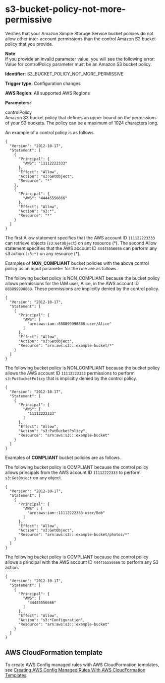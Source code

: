 # s3\-bucket\-policy\-not\-more\-permissive<a name="s3-bucket-policy-not-more-permissive"></a>

Verifies that your Amazon Simple Storage Service bucket policies do not allow other inter\-account permissions than the control Amazon S3 bucket policy that you provide\. 

**Note**  
If you provide an invalid parameter value, you will see the following error: Value for controlPolicy parameter must be an Amazon S3 bucket policy\. 

**Identifier:** S3\_BUCKET\_POLICY\_NOT\_MORE\_PERMISSIVE

**Trigger type:** Configuration changes

**AWS Region:** All supported AWS Regions

**Parameters:**

 controlPolicy  
Amazon S3 bucket policy that defines an upper bound on the permissions of your S3 buckets\. The policy can be a maximum of 1024 characters long\.

An example of a control policy is as follows\.

```
{
  "Version": "2012-10-17",
  "Statement": [
    {
      "Principal": {
        "AWS": "11112222333"
      },
      "Effect": "Allow",
      "Action": "s3:GetObject",
      "Resource": "*"
    },
    {
      "Principal": {
        "AWS": "44445556666"
      },
      "Effect": "Allow",
      "Action": "s3:*",
      "Resource": "*"
    }
  ]
}
```

The first Allow statement specifies that the AWS account ID `111122223333` can retrieve objects \(`s3:GetObject`\) on any resource \(\*\)\. The second Allow statement specifies that the AWS account ID `44445556666` can perform any s3 action `(s3:*)` on any resource \(\*\)\.

Examples of **NON\_COMPLIANT** bucket policies with the above control policy as an input parameter for the rule are as follows\. 

The following bucket policy is NON\_COMPLIANT because the bucket policy allows permissions for the IAM user, Alice, in the AWS account ID `888899998888`\. These permissions are implicitly denied by the control policy\.

```
{
  "Version": "2012-10-17",
  "Statement": [
    {
      "Principal": {
        "AWS": [
          "arn:aws:iam::888899998888:user/Alice"
        ]
      },
      "Effect": "Allow",
      "Action": "s3:GetObject",
      "Resource": "arn:aws:s3:::example-bucket/*"
    }
  ]
}
```

The following bucket policy is NON\_COMPLIANT because the bucket policy allows the AWS account ID `11112222333` permissions to perform `s3:PutBucketPolicy` that is implicitly denied by the control policy\.

```
{
  "Version": "2012-10-17",
  "Statement": [
    {
      "Principal": {
        "AWS": [
          "11112222333"
        ]
      },
      "Effect": "Allow",
      "Action": "s3:PutBucketPolicy",
      "Resource": "arn:aws:s3:::example-bucket"
    }
  ]
}
```

Examples of **COMPLIANT** bucket policies are as follows\.

The following bucket policy is COMPLIANT because the control policy allows principals from the AWS account ID `11112222333` to perform `s3:GetObject` on any object\.

```
{
  "Version": "2012-10-17",
  "Statement": [
    {
      "Principal": {
        "AWS" : [
          "arn:aws:iam::11112222333:user/Bob"
        ]
      },
      "Effect": "Allow",
      "Action": "s3:GetObject",
      "Resource": "arn:aws:s3:::example-bucket/photos/*"
    }
  ]
}
```

The following bucket policy is COMPLIANT because the control policy allows a principal with the AWS account ID `444455556666` to perform any S3 action\.

```
{
  "Version": "2012-10-17",
  "Statement": [
    {
      "Principal": {
        "AWS": [
          "44445556666"
        ]
      },
      "Effect": "Allow",
      "Action": "s3:*Configuration",
      "Resource": "arn:aws:s3:::example-bucket"
    }
  ]
}
```

## AWS CloudFormation template<a name="w24aac11c29c17d309c43"></a>

To create AWS Config managed rules with AWS CloudFormation templates, see [Creating AWS Config Managed Rules With AWS CloudFormation Templates](aws-config-managed-rules-cloudformation-templates.md)\.
